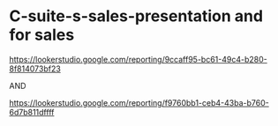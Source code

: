 # C-suite-s-sales-presentation and for sales

https://lookerstudio.google.com/reporting/9ccaff95-bc61-49c4-b280-8f814073bf23

AND 

https://lookerstudio.google.com/reporting/f9760bb1-ceb4-43ba-b760-6d7b811dffff
